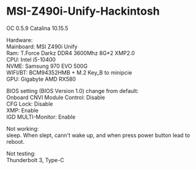 # MSI-Z490i-Unify-Hackintosh
OC 0.5.9  Catalina 10.15.5

Hardware:       
Mainboard: MSI Z490i Unify  
Ram: T.Force Darkz DDR4 3600Mhz 8G*2 XMP2.0       
CPU: Intel i5-10400    
NVME: Samsung 970 EVO 500G    
WIFI/BT: BCM94352HMB + M.2 Key_B to minipcie    
GPU: Gigabyte AMD RX580    


BIOS setting (BIOS Version 1.0) change from default:        
Onboard CNVI Module Control: Disable        
CFG Lock: Disable       
XMP: Enable       
IGD MULTI-Monitor: Enable       

Not working:       
sleep. When slept, cann't wake up, and when press power button lead to reboot.

Not testing:       
Thunderbolt 3, Type-C


